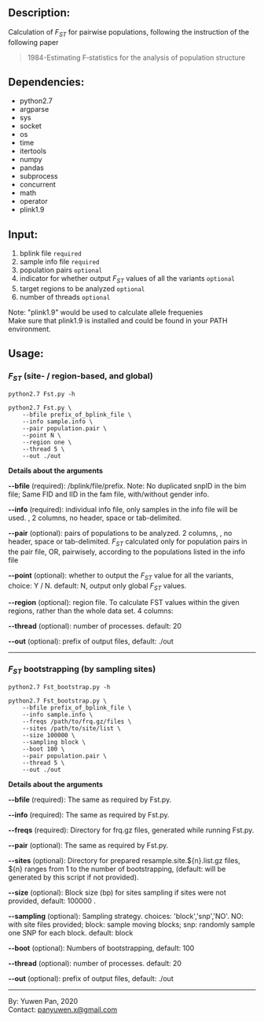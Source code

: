 ## Description:
Calculation of $F_{ST}$ for pairwise populations, following the instruction of the following paper    
> 1984-Estimating F‐statistics for the analysis of population structure

## Dependencies:
- python2.7
- argparse
- sys
- socket
- os
- time
- itertools
- numpy
- pandas
- subprocess
- concurrent
- math
- operator
- plink1.9


## Input:

1. bplink file `required`
2. sample info file `required`
3. population pairs `optional`
4. indicator for whether output $F_{ST}$ values of all the variants `optional`
5. target regions to be analyzed `optional`
6. number of threads `optional`

Note: "plink1.9" would be used to calculate allele frequenies    
Make sure that plink1.9 is installed and could be found in your PATH environment.      

## Usage:    
### $F_{ST}$ (site- / region-based, and global)
```shell
python2.7 Fst.py -h
```

```shell
python2.7 Fst.py \
    --bfile prefix_of_bplink_file \
    --info sample.info \
    --pair population.pair \
    --point N \ 
    --region one \
    --thread 5 \
    --out ./out 
```

**Details about the arguments**

**--bfile** (required): /bplink/file/prefix. Note: No duplicated snpID in the bim file; Same FID and IID in the fam file, with/without gender info.

**--info** (required): individual info file, only samples in the info file will be used. <IID> <population ID>, 2 columns, no header, space or tab-delimited.

**--pair** (optional): pairs of populations to be analyzed. 2 columns, <pop1> <pop2>, no header, space or tab-delimited. $F_{ST}$ calculated only for population pairs in the pair file, OR, pairwisely, according to the populations listed in the info file

**--point** (optional): whether to output the $F_{ST}$ value for all the variants, choice: Y / N. default: N, output only global $F_{ST}$ values.

**--region** (optional): region file. To calculate FST values within the given regions, rather than the whole data set. 4 columns: <region ID> <chrom ID> <start physical pos> <end physical pos>

**--thread** (optional): number of processes. default: 20

**--out** (optional): prefix of output files, default: ./out     

---

### $F_{ST}$ bootstrapping (by sampling sites)
```shell
python2.7 Fst_bootstrap.py -h
```

```shell
python2.7 Fst_bootstrap.py \
    --bfile prefix_of_bplink_file \
    --info sample.info \
    --freqs /path/to/frq.gz/files \
    --sites /path/to/site/list \
    --size 100000 \
    --sampling block \ 
    --boot 100 \
    --pair population.pair \
    --thread 5 \
    --out ./out 
```

**Details about the arguments**

**--bfile** (required): The same as required by Fst.py.

**--info** (required): The same as required by Fst.py.

**--freqs** (required): Directory for frq.gz files, generated while running Fst.py.

**--pair** (optional): The same as required by Fst.py.

**--sites** (optional): Directory for prepared resample.site.${n}.list.gz files, ${n} ranges from 1 to the number of bootstrapping, (default: will be generated by this script if not provided).

**--size** (optional): Block size (bp) for sites sampling if sites were not provided, default: 100000 .

**--sampling** (optional): Sampling strategy. choices: 'block','snp','NO'. NO: with site files provided; block: sample moving blocks; snp: randomly sample one SNP for each block. default: block

**--boot** (optional): Numbers of bootstrapping, default: 100

**--thread** (optional): number of processes. default: 20

**--out** (optional): prefix of output files, default: ./out     

---
By: Yuwen Pan, 2020  
Contact: panyuwen.x@gmail.com


